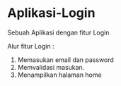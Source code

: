 # Aplikasi-Login
Sebuah Aplikasi dengan fitur Login

Alur fitur Login : 
1. Memasukan email dan password
2. Memvalidasi masukan.
3. Menampilkan halaman home

